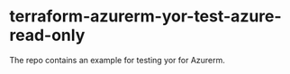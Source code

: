 # terraform-azurerm-yor-test-azure-read-only
The repo contains an example for testing yor for Azurerm.
